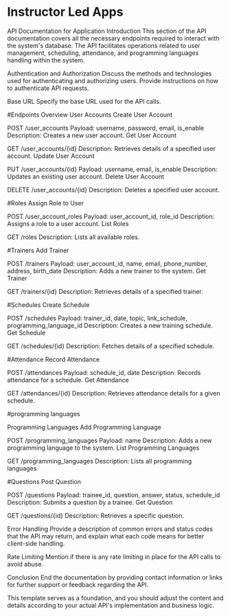 # Instructor Led Apps



API Documentation for Application
Introduction
This section of the API documentation covers all the necessary endpoints required to interact with the system's database. The API facilitates operations related to user management, scheduling, attendance, and programming languages handling within the system.

Authentication and Authorization
Discuss the methods and technologies used for authenticating and authorizing users. Provide instructions on how to authenticate API requests.

Base URL
Specify the base URL used for the API calls.

#Endpoints Overview
User Accounts
Create User Account

POST /user_accounts
Payload: username, password, email, is_enable
Description: Creates a new user account.
Get User Account

GET /user_accounts/{id}
Description: Retrieves details of a specified user account.
Update User Account

PUT /user_accounts/{id}
Payload: username, email, is_enable
Description: Updates an existing user account.
Delete User Account

DELETE /user_accounts/{id}
Description: Deletes a specified user account.

#Roles
Assign Role to User

POST /user_account_roles
Payload: user_account_id, role_id
Description: Assigns a role to a user account.
List Roles

GET /roles
Description: Lists all available roles.

#Trainers
Add Trainer

POST /trainers
Payload: user_account_id, name, email, phone_number, address, birth_date
Description: Adds a new trainer to the system.
Get Trainer

GET /trainers/{id}
Description: Retrieves details of a specified trainer.


#Schedules
Create Schedule

POST /schedules
Payload: trainer_id, date, topic, link_schedule, programming_language_id
Description: Creates a new training schedule.
Get Schedule

GET /schedules/{id}
Description: Fetches details of a specified schedule.

#Attendance
Record Attendance

POST /attendances
Payload: schedule_id, date
Description: Records attendance for a schedule.
Get Attendance

GET /attendances/{id}
Description: Retrieves attendance details for a given schedule.

#programming languages

Programming Languages
Add Programming Language

POST /programming_languages
Payload: name
Description: Adds a new programming language to the system.
List Programming Languages

GET /programming_languages
Description: Lists all programming languages.

#Questions
Post Question

POST /questions
Payload: trainee_id, question, answer, status, schedule_id
Description: Submits a question by a trainee.
Get Question

GET /questions/{id}
Description: Retrieves a specific question.

Error Handling
Provide a description of common errors and status codes that the API may return, and explain what each code means for better client-side handling.

Rate Limiting
Mention if there is any rate limiting in place for the API calls to avoid abuse.

Conclusion
End the documentation by providing contact information or links for further support or feedback regarding the API.

This template serves as a foundation, and you should adjust the content and details according to your actual API's implementation and business logic.
